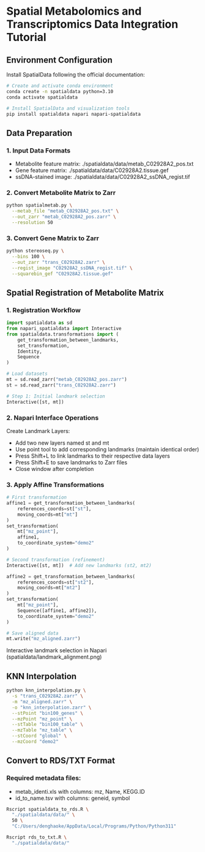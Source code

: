 # Spatial Metabolomics and Transcriptomics Data Integration Tutorial
## Environment Configuration
Install SpatialData following the official documentation:
```bash
# Create and activate conda environment
conda create -n spatialdata python=3.10
conda activate spatialdata

# Install SpatialData and visualization tools
pip install spatialdata napari napari-spatialdata
```
## Data Preparation
### **1. Input Data Formats**
  - Metabolite feature matrix: ./spatialdata/data/metab_C02928A2_pos.txt 
  - Gene feature matrix: ./spatialdata/data/C02928A2.tissue.gef
  - ssDNA-stained image: ./spatialdata/data/C02928A2_ssDNA_regist.tif

### **2. Convert Metabolite Matrix to Zarr**
```bash
python spatialmetab.py \
  --metab_file "metab_C02928A2_pos.txt" \
  --out_zarr "metab_C02928A2_pos.zarr" \
  --resolution 50
```

### **3. Convert Gene Matrix to Zarr**
```bash
python stereoseq.py \
  --bins 100 \
  --out_zarr "trans_C02928A2.zarr" \
  --regist_image "C02928A2_ssDNA_regist.tif" \
  --squarebin_gef "C02928A2.tissue.gef"
```
## Spatial Registration of Metabolite Matrix
### **1. Registration Workflow**
```python
import spatialdata as sd
from napari_spatialdata import Interactive
from spatialdata.transformations import (
    get_transformation_between_landmarks,
    set_transformation,
    Identity,
    Sequence
)

# Load datasets
mt = sd.read_zarr("metab_C02928A2_pos.zarr")
st = sd.read_zarr("trans_C02928A2.zarr")

# Step 1: Initial landmark selection
Interactive([st, mt])
```
### **2. Napari Interface Operations**
Create Landmark Layers:
  - Add two new layers named st and mt
  - Use point tool to add corresponding landmarks (maintain identical order)
  - Press Shift+L to link landmarks to their respective data layers
  - Press Shift+E to save landmarks to Zarr files
  - Close window after completion
### **3. Apply Affine Transformations**
```python
# First transformation
affine1 = get_transformation_between_landmarks(
    references_coords=st["st"],
    moving_coords=mt["mt"]
)
set_transformation(
    mt["mz_point"],
    affine1,
    to_coordinate_system="demo2"
)

# Second transformation (refinement)
Interactive([st, mt])  # Add new landmarks (st2, mt2)

affine2 = get_transformation_between_landmarks(
    references_coords=st["st2"],
    moving_coords=mt["mt2"]
)
set_transformation(
    mt["mz_point"],
    Sequence([affine1, affine2]),
    to_coordinate_system="demo2"
)

# Save aligned data
mt.write("mz_aligned.zarr")
```
Interactive landmark selection in Napari (spatialdata/landmark_alignment.png)


## KNN Interpolation
```bash
python knn_interpolation.py \
  -s "trans_C02928A2.zarr" \
  -m "mz_aligned.zarr" \
  -o "knn_interpolation.zarr" \
  --stPoint "bin100_genes" \
  --mzPoint "mz_point" \
  --stTable "bin100_table" \
  --mzTable "mz_table" \
  --stCoord "global" \
  --mzCoord "demo2"
```

## Convert to RDS/TXT Format
### **Required metadata files**:
  - metab_identi.xls with columns: mz, Name, KEGG.ID
  - id_to_name.tsv with columns: geneid, symbol

```bash
Rscript spatialdata_to_rds.R \
  "./spatialdata/data/" \
  50 \ 
  "C:/Users/denghaoke/AppData/Local/Programs/Python/Python311"
```


```bash
Rscript rds_to_txt.R \
  "./spatialdata/data/"
```
